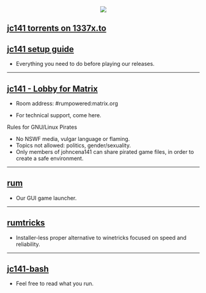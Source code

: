 <div align="center">
  <img src="https://i.postimg.cc/tC3VR1vD/jc141v4.png">
</div>

## [jc141 torrents on 1337x.to](https://1337x.to/user/johncena141/)

## [jc141 setup guide](https://johncena141.eu.org:8141/johncena141/jc141-bash/src/branch/main/setup/readme.md)
- Everything you need to do before playing our releases.

-----------------------------------------------

## [jc141 - Lobby for Matrix](https://matrix.to/#/#rumpowered:matrix.org)
- Room address: #rumpowered:matrix.org

- For technical support, come here.

Rules for GNU/Linux Pirates

- No NSWF media, vulgar language or flaming.
- Topics not allowed: politics, gender/sexuality.
- Only members of johncena141 can share pirated game files, in order to create a safe environment.

-----------------------------------------------

## [rum](https://johncena141.eu.org:8141/johncena141/rum)
- Our GUI game launcher.

-----------------------------------------------

## [rumtricks](https://johncena141.eu.org:8141/johncena141/rumtricks)
- Installer-less proper alternative to winetricks focused on speed and reliability. 

-----------------------------------------------

## [jc141-bash](https://johncena141.eu.org:8141/johncena141/jc141-bash)
- Feel free to read what you run.
